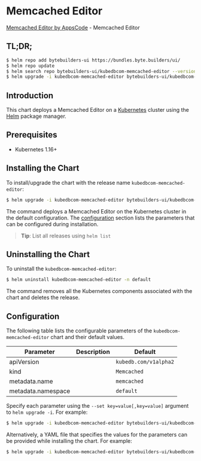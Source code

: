 # Memcached Editor

[Memcached Editor by AppsCode](https://byte.builders) - Memcached Editor

## TL;DR;

```bash
$ helm repo add bytebuilders-ui https://bundles.byte.builders/ui/
$ helm repo update
$ helm search repo bytebuilders-ui/kubedbcom-memcached-editor --version=v0.4.6
$ helm upgrade -i kubedbcom-memcached-editor bytebuilders-ui/kubedbcom-memcached-editor -n default --create-namespace --version=v0.4.6
```

## Introduction

This chart deploys a Memcached Editor on a [Kubernetes](http://kubernetes.io) cluster using the [Helm](https://helm.sh) package manager.

## Prerequisites

- Kubernetes 1.16+

## Installing the Chart

To install/upgrade the chart with the release name `kubedbcom-memcached-editor`:

```bash
$ helm upgrade -i kubedbcom-memcached-editor bytebuilders-ui/kubedbcom-memcached-editor -n default --create-namespace --version=v0.4.6
```

The command deploys a Memcached Editor on the Kubernetes cluster in the default configuration. The [configuration](#configuration) section lists the parameters that can be configured during installation.

> **Tip**: List all releases using `helm list`

## Uninstalling the Chart

To uninstall the `kubedbcom-memcached-editor`:

```bash
$ helm uninstall kubedbcom-memcached-editor -n default
```

The command removes all the Kubernetes components associated with the chart and deletes the release.

## Configuration

The following table lists the configurable parameters of the `kubedbcom-memcached-editor` chart and their default values.

|     Parameter      | Description |             Default              |
|--------------------|-------------|----------------------------------|
| apiVersion         |             | <code>kubedb.com/v1alpha2</code> |
| kind               |             | <code>Memcached</code>           |
| metadata.name      |             | <code>memcached</code>           |
| metadata.namespace |             | <code>default</code>             |


Specify each parameter using the `--set key=value[,key=value]` argument to `helm upgrade -i`. For example:

```bash
$ helm upgrade -i kubedbcom-memcached-editor bytebuilders-ui/kubedbcom-memcached-editor -n default --create-namespace --version=v0.4.6 --set apiVersion=kubedb.com/v1alpha2
```

Alternatively, a YAML file that specifies the values for the parameters can be provided while
installing the chart. For example:

```bash
$ helm upgrade -i kubedbcom-memcached-editor bytebuilders-ui/kubedbcom-memcached-editor -n default --create-namespace --version=v0.4.6 --values values.yaml
```
